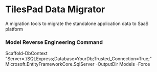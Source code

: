 # TilesPad Data Migrator
A migration tools to migrate the standalone application data to SaaS platform


### Model Reverse Engineering Command
Scaffold-DbContext "Server=.\SQLExpress;Database=YourDb;Trusted_Connection=True;" Microsoft.EntityFrameworkCore.SqlServer -OutputDir Models -Force
